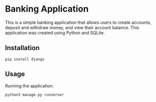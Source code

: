# Banking Application

This is a simple banking application that allows users to create accounts, deposit and withdraw money, and view their account balance. This application was created using Python and SQLite.

## Installation
```
pip install django
```

## Usage

Running the application:
```
python3 manage.py runserver
```
